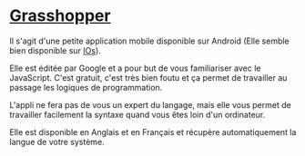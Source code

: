 # [Grasshopper](https://play.google.com/store/apps/details?id=com.area120.grasshopper)

Il s'agit d'une petite application mobile disponible sur Android (Elle semble bien disponible sur [IOs](https://apps.apple.com/us/app/grasshopper-learn-to-code/id1354133284)).

Elle est éditée par Google et a pour but de vous familiariser avec le JavaScript. 
C'est gratuit, c'est très bien foutu et ça permet de travailler au passage les logiques de programmation.

L'appli ne fera pas de vous un expert du langage, mais elle vous permet de travailler facilement la syntaxe quand vous êtes loin d'un ordinateur.

Elle est disponible en Anglais et en Français et récupère automatiquement la langue de votre système.